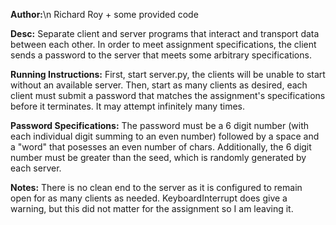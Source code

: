 **Author:**\n
        Richard Roy + some provided code

**Desc:**
        Separate client and server programs that interact and transport data between each other.
        In order to meet assignment specifications, the client sends a password to the server that
        meets some arbitrary specifications.

**Running Instructions:**
        First, start server.py, the clients will be unable to start without an available server.
        Then, start as many clients as desired, each client must submit a password that matches
        the assignment's specifications before it terminates. It may attempt infinitely many times.

**Password Specifications:**
        The password must be a 6 digit number (with each individual digit summing to an even number)
        followed by a space and a "word" that posesses an even number of chars.
        Additionally, the 6 digit number must be greater than the seed, which is randomly generated
        by each server.

**Notes:**
        There is no clean end to the server as it is configured to remain open for as many clients 
        as needed. KeyboardInterrupt does give a warning, but this did not matter for the assignment
        so I am leaving it.
